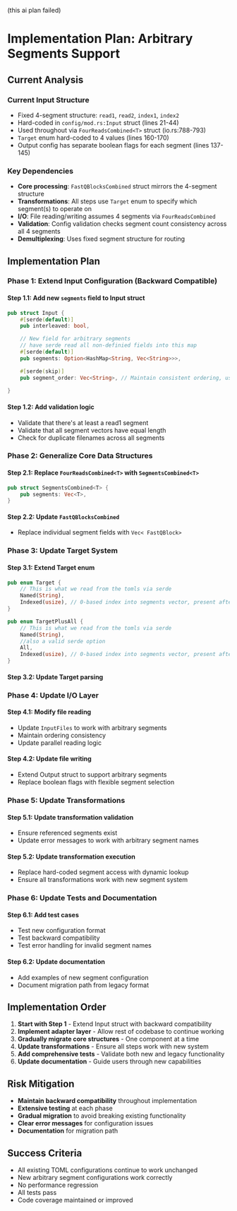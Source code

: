 (this ai plan failed)

# Implementation Plan: Arbitrary Segments Support

## Current Analysis

### Current Input Structure
- Fixed 4-segment structure: `read1`, `read2`, `index1`, `index2`
- Hard-coded in `config/mod.rs:Input` struct (lines 21-44)
- Used throughout via `FourReadsCombined<T>` struct (io.rs:788-793)
- `Target` enum hard-coded to 4 values (lines 160-170)
- Output config has separate boolean flags for each segment (lines 137-145)

### Key Dependencies
- **Core processing**: `FastQBlocksCombined` struct mirrors the 4-segment structure
- **Transformations**: All steps use `Target` enum to specify which segment(s) to operate on
- **I/O**: File reading/writing assumes 4 segments via `FourReadsCombined`
- **Validation**: Config validation checks segment count consistency across all 4 segments
- **Demultiplexing**: Uses fixed segment structure for routing

## Implementation Plan

### Phase 1: Extend Input Configuration (Backward Compatible)

#### Step 1.1: Add new `segments` field to Input struct
```rust
pub struct Input {
    #[serde(default)]
    pub interleaved: bool,

    // New field for arbitrary segments
    // have serde read all non-definied fields into this map
    #[serde(default)]
    pub segments: Option<HashMap<String, Vec<String>>>,

    #[serde(skip)]
    pub segment_order: Vec<String>, // Maintain consistent ordering, use to assign indices to segments. Based on the sorted keys of segments
    
}
```

#### Step 1.2: Add validation logic
- Validate that there's at least a read1 segment
- Validate that all segment vectors have equal length
- Check for duplicate filenames across all segments


### Phase 2: Generalize Core Data Structures

#### Step 2.1: Replace `FourReadsCombined<T>` with `SegmentsCombined<T>`
```rust
pub struct SegmentsCombined<T> {
    pub segments: Vec<T>,
}
```

#### Step 2.2: Update `FastQBlocksCombined`
- Replace individual segment fields with `Vec< FastQBlock>`


### Phase 3: Update Target System

#### Step 3.1: Extend Target enum
```rust
pub enum Target {
    // This is what we read from the tomls via serde 
    Named(String),
    Indexed(usize), // 0-based index into segments vector, present after validate_targets
}

pub enum TargetPlusAll {
    // This is what we read from the tomls via serde 
    Named(String),
    //also a valid serde option
    All,
    Indexed(usize), // 0-based index into segments vector, present after validate_targets
}
```

#### Step 3.2: Update Target parsing

### Phase 4: Update I/O Layer

#### Step 4.1: Modify file reading
- Update `InputFiles` to work with arbitrary segments
- Maintain ordering consistency
- Update parallel reading logic

#### Step 4.2: Update file writing
- Extend Output struct to support arbitrary segments
- Replace boolean flags with flexible segment selection

### Phase 5: Update Transformations

#### Step 5.1: Update transformation validation
- Ensure referenced segments exist
- Update error messages to work with arbitrary segment names

#### Step 5.2: Update transformation execution
- Replace hard-coded segment access with dynamic lookup
- Ensure all transformations work with new segment system

### Phase 6: Update Tests and Documentation

#### Step 6.1: Add test cases
- Test new configuration format
- Test backward compatibility
- Test error handling for invalid segment names

#### Step 6.2: Update documentation
- Add examples of new segment configuration
- Document migration path from legacy format

## Implementation Order

1. **Start with Step 1** - Extend Input struct with backward compatibility
2. **Implement adapter layer** - Allow rest of codebase to continue working
3. **Gradually migrate core structures** - One component at a time
4. **Update transformations** - Ensure all steps work with new system
5. **Add comprehensive tests** - Validate both new and legacy functionality
6. **Update documentation** - Guide users through new capabilities

## Risk Mitigation

- **Maintain backward compatibility** throughout implementation
- **Extensive testing** at each phase
- **Gradual migration** to avoid breaking existing functionality
- **Clear error messages** for configuration issues
- **Documentation** for migration path

## Success Criteria

- All existing TOML configurations continue to work unchanged
- New arbitrary segment configurations work correctly
- No performance regression
- All tests pass
- Code coverage maintained or improved
